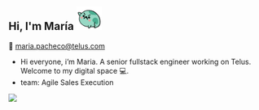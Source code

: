 ## Hi, I'm María <picture> <img alt="catcode" src="https://github.com/mariacacacho/mariacacacho/blob/main/giphy1-ezgif.com-webp-to-gif-converter.gif" width='50'> </picture>

💌 <a href="mailto:maria.pacheco@telus.com">maria.pacheco@telus.com</a>

- Hi everyone, i’m Maria. A senior fullstack engineer working on Telus. Welcome to my digital space 💻.
- team: Agile Sales Execution

<p><a href="https://www.linkedin.com/in/mar%C3%ADa-pacheco-30682820b/"><img src="https://img.shields.io/badge/linkedin-%230077B5.svg?&style=for-the-badge&logo=linkedin&logoColor=white" height=25></a></p>
